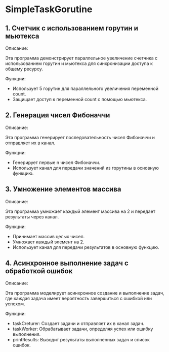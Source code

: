 # SimpleTaskGorutine

## 1. Счетчик с использованием горутин и мьютекса
Описание:

Эта программа демонстрирует параллельное увеличение счетчика с использованием горутин и мьютекса для синхронизации доступа к общему ресурсу.

Функции:

- Использует 5 горутин для параллельного увеличения переменной count.
- Защищает доступ к переменной count с помощью мьютекса.

## 2. Генерация чисел Фибоначчи
Описание:

Эта программа генерирует последовательность чисел Фибоначчи и отправляет их в канал.

Функции:

- Генерирует первые n чисел Фибоначчи.
- Использует канал для передачи значений из горутины в основную функцию.

## 3. Умножение элементов массива
Описание:

Эта программа умножает каждый элемент массива на 2 и передает результаты через канал.

Функции:

- Принимает массив целых чисел.
- Умножает каждый элемент на 2.
- Использует канал для передачи результатов в основную функцию.

## 4. Асинхронное выполнение задач с обработкой ошибок
Описание:

Эта программа моделирует асинхронное создание и выполнение задач, где каждая задача имеет вероятность завершиться с ошибкой или успехом.

Функции:

- taskCreturer: Создает задачи и отправляет их в канал задач.
- taskWorker: Обрабатывает задачи, определяя успех или ошибку выполнения.
- printResults: Выводит результаты выполненных задач и список ошибок.